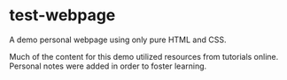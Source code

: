 # test-webpage
A demo personal webpage using only pure HTML and CSS.

Much of the content for this demo utilized resources from tutorials online.
Personal notes were added in order to foster learning.